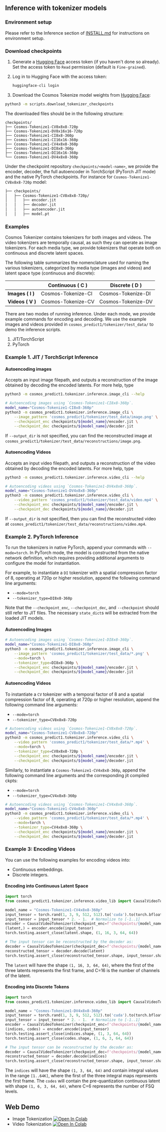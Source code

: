## Inference with tokenizer models

### Environment setup

Please refer to the Inference section of [INSTALL.md](/INSTALL.md#inference) for instructions on environment setup.

### Download checkpoints

1. Generate a [Hugging Face](https://huggingface.co/settings/tokens) access token (if you haven't done so already). Set the access token to `Read` permission (default is `Fine-grained`).

2. Log in to Hugging Face with the access token:
   ```bash
   huggingface-cli login
   ```

3. Download the Cosmos Tokenize model weights from [Hugging Face](https://huggingface.co/collections/nvidia/cosmos-predict1-67c9d1b97678dbf7669c89a7):
```bash
python3 -m scripts.download_tokenizer_checkpoints
```

The downloaded files should be in the following structure:
```
checkpoints/
├── Cosmos-Tokenize1-CV8x8x8-720p
├── Cosmos-Tokenize1-DV8x16x16-720p
├── Cosmos-Tokenize1-CI8x8-360p
├── Cosmos-Tokenize1-CI16x16-360p
├── Cosmos-Tokenize1-CV4x8x8-360p
├── Cosmos-Tokenize1-DI8x8-360p
├── Cosmos-Tokenize1-DI16x16-360p
└── Cosmos-Tokenize1-DV4x8x8-360p
```

Under the checkpoint repository `checkpoints/<model-name>`, we provide the encoder, decoder, the full autoencoder in TorchScript (PyTorch JIT mode) and the native PyTorch checkpoints. For instance for `Cosmos-Tokenize1-CV8x8x8-720p` model:
```bash
├── checkpoints/
│   ├── Cosmos-Tokenize1-CV8x8x8-720p/
│   │   ├── encoder.jit
│   │   ├── decoder.jit
│   │   ├── autoencoder.jit
│   │   ├── model.pt
```


### Examples
Cosmos Tokenizer contains tokenizers for both images and videos. The video tokenizers are temporally causal, as such they can operate as image tokenizers. For each media type, we provide tokenizers that operate both on continuous and discrete latent spaces.

The following table summarizes the nomenclature used for naming the various tokenizers, categorized by media type (images and videos) and latent space type (continuous and discrete):

|                   | Continuous ( C )    | Discrete ( D )      |
| ------------------|---------------------|---------------------|
| **Images ( I )**        | Cosmos-Tokenize-CI      | Cosmos-Tokenize-DI      |
| **Videos ( V )**        | Cosmos-Tokenize-CV      | Cosmos-Tokenize-DV      |

There are two modes of running inference. Under each mode, we provide example commands for encoding and decoding. We use the example images and videos provided in `cosmos_predict1/tokenizer/test_data/` to demo the inference scripts.
1. JIT/TorchScript
2. PyTorch

### Example 1. JIT / TorchScript Inference

#### Autoencoding images
Accepts an input image filepath, and outputs a reconstruction of the image obtained by decoding the encoded latents. For more help, type
```bash
python3 -m cosmos_predict1.tokenizer.inference.image_cli --help
```
```bash
# Autoencoding images using `Cosmos-Tokenize1-CI8x8-360p`.
model_name="Cosmos-Tokenize1-CI8x8-360p"
python3 -m cosmos_predict1.tokenizer.inference.image_cli \
    --image_pattern 'cosmos_predict1/tokenizer/test_data/image.png' \
    --checkpoint_enc checkpoints/${model_name}/encoder.jit \
    --checkpoint_dec checkpoints/${model_name}/decoder.jit
```
If `--output_dir` is not specified, you can find the reconstructed image at `cosmos_predict1/tokenizer/test_data/reconstructions/image.png`.

#### Autoencoding Videos
Accepts an input video filepath, and outputs a reconstruction of the video obtained by decoding the encoded latents. For more help, type
```bash
python3 -m cosmos_predict1.tokenizer.inference.video_cli --help
```
```bash
# Autoencoding videos using `Cosmos-Tokenize1-DV4x8x8-360p`.
model_name="Cosmos-Tokenize1-DV4x8x8-360p"
python3 -m cosmos_predict1.tokenizer.inference.video_cli \
    --video_pattern 'cosmos_predict1/tokenizer/test_data/video.mp4' \
    --checkpoint_enc checkpoints/${model_name}/encoder.jit \
    --checkpoint_dec checkpoints/${model_name}/decoder.jit
```
If `--output_dir` is not specified, then you can find the reconstructed video at `cosmos_predict1/tokenizer/test_data/reconstructions/video.mp4`.

### Example 2. PyTorch Inference

To run the tokenizers in native PyTorch, append your commands with `--mode=torch`. In PyTorch mode, the model is constructed from the native network definition, which requires providing additional arguments to configure the model for instantiation.

For example, to instantiate a `DI` tokenizer with a spatial compression factor of 8, operating at 720p or higher resolution, append the following command line arguments:

- `--mode=torch`
- `--tokenizer_type=DI8x8-360p`

Note that the `--checkpoint_enc`, `--checkpoint_dec`, and `--checkpoint` should still refer to JIT files. The necessary `state_dict`s will be extracted from the loaded JIT models.

#### Autoencoding Images
```bash
# Autoencoding images using `Cosmos-Tokenize1-DI8x8-360p`.
model_name="Cosmos-Tokenize1-DI8x8-360p"
python3 -m cosmos_predict1.tokenizer.inference.image_cli \
    --image_pattern 'cosmos_predict1/tokenizer/test_data/*.png' \
    --mode=torch \
    --tokenizer_type=DI8x8-360p \
    --checkpoint_enc checkpoints/${model_name}/encoder.jit \
    --checkpoint_dec checkpoints/${model_name}/decoder.jit
```

#### Autoencoding Videos
To instantiate a `CV` tokenizer with a temporal factor of 8 and a spatial compression factor of 8, operating at 720p or higher resolution, append the following command line arguments:

- `--mode=torch`
- `--tokenizer_type=CV8x8x8-720p`

```bash
# Autoencoding videos using `Cosmos-Tokenize1-CV8x8x8-720p`.
model_name="Cosmos-Tokenize1-CV8x8x8-720p"
python3 -m cosmos_predict1.tokenizer.inference.video_cli \
    --video_pattern 'cosmos_predict1/tokenizer/test_data/*.mp4' \
    --mode=torch \
    --tokenizer_type=CV8x8x8-720p \
    --checkpoint_enc checkpoints/${model_name}/encoder.jit \
    --checkpoint_dec checkpoints/${model_name}/decoder.jit
```

Similarly, to instantiate a `Cosmos-Tokenize1-CV4x8x8-360p`, append the following command line arguments and the corresponding jit compiled ckpts:
- `--mode=torch`
- `--tokenizer_type=CV4x8x8-360p`

```bash
# Autoencoding videos using `Cosmos-Tokenize1-CV4x8x8-360p`.
model_name="Cosmos-Tokenize1-CV4x8x8-360p"
python3 -m cosmos_predict1.tokenizer.inference.video_cli \
    --video_pattern 'cosmos_predict1/tokenizer/test_data/*.mp4' \
    --mode=torch \
    --tokenizer_type=CV4x8x8-360p \
    --checkpoint_enc checkpoints/${model_name}/encoder.jit \
    --checkpoint_dec checkpoints/${model_name}/decoder.jit
```

### Example 3: Encoding Videos
You can use the following examples for encoding videos into:
- Continuous embeddings.
- Discrete integers.

#### Encoding into Continuous Latent Space

```python
import torch
from cosmos_predict1.tokenizer.inference.video_lib import CausalVideoTokenizer

model_name = "Cosmos-Tokenize1-CV4x8x8-360p"
input_tensor = torch.rand(1, 3, 9, 512, 512).to('cuda').to(torch.bfloat16)  # [B, C, T, H, W]
input_tensor = input_tensor * 2. - 1.  # Normalize to [-1..1]
encoder = CausalVideoTokenizer(checkpoint_enc=f'checkpoints/{model_name}/encoder.jit')
(latent,) = encoder.encode(input_tensor)
torch.testing.assert_close(latent.shape, (1, 16, 3, 64, 64))

# The input tensor can be reconstructed by the decoder as:
decoder = CausalVideoTokenizer(checkpoint_dec=f'checkpoints/{model_name}/decoder.jit')
reconstructed_tensor = decoder.decode(latent)
torch.testing.assert_close(reconstructed_tensor.shape, input_tensor.shape)
```
The `latent` will have the shape `(1, 16, 3, 64, 64)`, where the first of the three latents represents the first frame, and C=16 is the number of channels of the latent.

#### Encoding into Discrete Tokens
```python
import torch
from cosmos_predict1.tokenizer.inference.video_lib import CausalVideoTokenizer

model_name = "Cosmos-Tokenize1-DV4x8x8-360p"
input_tensor = torch.rand(1, 3, 9, 512, 512).to('cuda').to(torch.bfloat16)  # [B, C, T, H, W]
input_tensor = input_tensor * 2. - 1.  # Normalize to [-1..1]
encoder = CausalVideoTokenizer(checkpoint_enc=f'checkpoints/{model_name}/encoder.jit')
(indices, codes) = encoder.encode(input_tensor)
torch.testing.assert_close(indices.shape, (1, 3, 64, 64))
torch.testing.assert_close(codes.shape, (1, 6, 3, 64, 64))

# The input tensor can be reconstructed by the decoder as:
decoder = CausalVideoTokenizer(checkpoint_dec=f'checkpoints/{model_name}/decoder.jit')
reconstructed_tensor = decoder.decode(indices)
torch.testing.assert_close(reconstructed_tensor.shape, input_tensor.shape)
```
The `indices` will have the shape `(1, 3, 64, 64)` and contain integral values in the range `[1..64K]`, where the first of the three integral maps represents the first frame.
The `codes` will contain the pre-quantization continuous latent with shape `(1, 6, 3, 64, 64)`, where C=6 represents the number of FSQ levels.

## Web Demo

* Image Tokenization [![Open In Colab](https://colab.research.google.com/assets/colab-badge.svg)](https://colab.research.google.com/github/nvidia-cosmos/cosmos-predict1/blob/main/cosmos_predict1/tokenizer/notebook/Image_Tokenization.ipynb)
* Video Tokenization [![Open In Colab](https://colab.research.google.com/assets/colab-badge.svg)](https://colab.research.google.com/github/nvidia-cosmos/cosmos-predict1/blob/main/cosmos_predict1/tokenizer/notebook/Video_Tokenization.ipynb)

